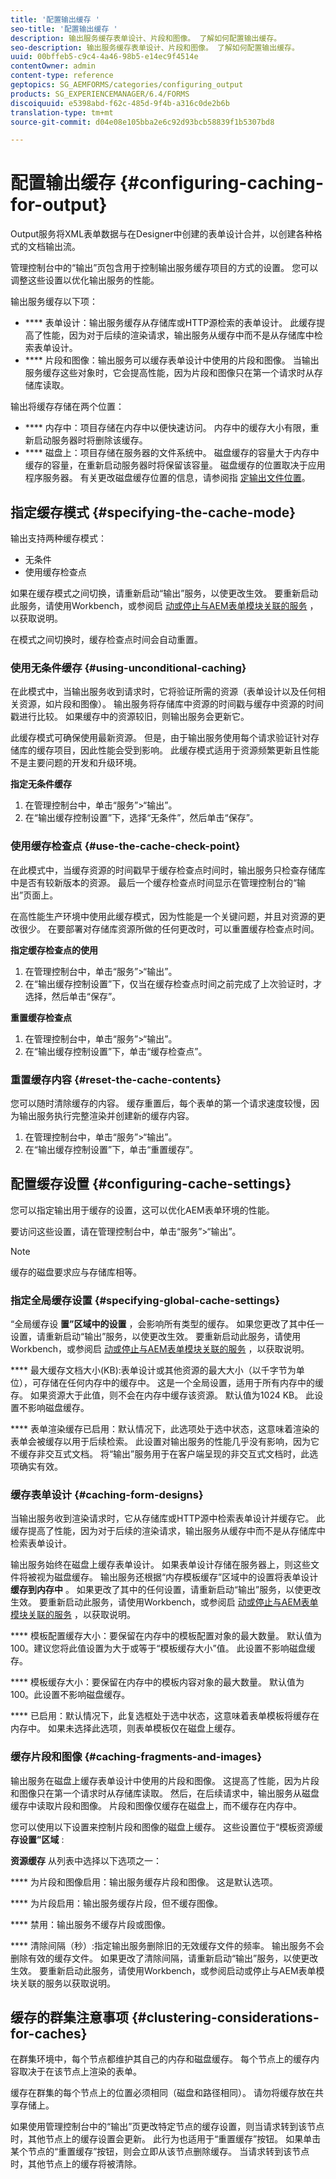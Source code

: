 ```yaml
---
title: '配置输出缓存 '
seo-title: '配置输出缓存 '
description: 输出服务缓存表单设计、片段和图像。 了解如何配置输出缓存。
seo-description: 输出服务缓存表单设计、片段和图像。 了解如何配置输出缓存。
uuid: 00bffeb5-c9c4-4a46-98b5-e14ec9f4514e
contentOwner: admin
content-type: reference
geptopics: SG_AEMFORMS/categories/configuring_output
products: SG_EXPERIENCEMANAGER/6.4/FORMS
discoiquuid: e5398abd-f62c-485d-9f4b-a316c0de2b6b
translation-type: tm+mt
source-git-commit: d04e08e105bba2e6c92d93bcb58839f1b5307bd8

---
```



# 配置输出缓存 {#configuring-caching-for-output}

Output服务将XML表单数据与在Designer中创建的表单设计合并，以创建各种格式的文档输出流。

管理控制台中的“输出”页包含用于控制输出服务缓存项目的方式的设置。 您可以调整这些设置以优化输出服务的性能。

输出服务缓存以下项：

* **** 表单设计：输出服务缓存从存储库或HTTP源检索的表单设计。 此缓存提高了性能，因为对于后续的渲染请求，输出服务从缓存中而不是从存储库中检索表单设计。
* **** 片段和图像：输出服务可以缓存表单设计中使用的片段和图像。 当输出服务缓存这些对象时，它会提高性能，因为片段和图像只在第一个请求时从存储库读取。

输出将缓存存储在两个位置：

* **** 内存中：项目存储在内存中以便快速访问。 内存中的缓存大小有限，重新启动服务器时将删除该缓存。
* **** 磁盘上：项目存储在服务器的文件系统中。 磁盘缓存的容量大于内存中缓存的容量，在重新启动服务器时将保留该容量。 磁盘缓存的位置取决于应用程序服务器。 有关更改磁盘缓存位置的信息，请参阅指 [定输出文件位置](/help/forms/using/admin-help/specify-file-locations-output.md#specify-file-locations-for-output)。

## 指定缓存模式 {#specifying-the-cache-mode}

输出支持两种缓存模式：

* 无条件
* 使用缓存检查点

如果在缓存模式之间切换，请重新启动“输出”服务，以使更改生效。 要重新启动此服务，请使用Workbench，或参阅启 [动或停止与AEM表单模块关联的服务](/help/forms/using/admin-help/starting-stopping-services.md#start-or-stop-the-services-associated-with-aem-forms-modules) ，以获取说明。

在模式之间切换时，缓存检查点时间会自动重置。

### 使用无条件缓存 {#using-unconditional-caching}

在此模式中，当输出服务收到请求时，它将验证所需的资源（表单设计以及任何相关资源，如片段和图像）。 输出服务将存储库中资源的时间戳与缓存中资源的时间戳进行比较。 如果缓存中的资源较旧，则输出服务会更新它。

此缓存模式可确保使用最新资源。 但是，由于输出服务使用每个请求验证针对存储库的缓存项目，因此性能会受到影响。 此缓存模式适用于资源频繁更新且性能不是主要问题的开发和升级环境。

**指定无条件缓存**

1. 在管理控制台中，单击“服务”>“输出”。
1. 在“输出缓存控制设置”下，选择“无条件”，然后单击“保存”。

### 使用缓存检查点 {#use-the-cache-check-point}

在此模式中，当缓存资源的时间戳早于缓存检查点时间时，输出服务只检查存储库中是否有较新版本的资源。 最后一个缓存检查点时间显示在管理控制台的“输出”页面上。

在高性能生产环境中使用此缓存模式，因为性能是一个关键问题，并且对资源的更改很少。 在要部署对存储库资源所做的任何更改时，可以重置缓存检查点时间。

**指定缓存检查点的使用**

1. 在管理控制台中，单击“服务”>“输出”。
1. 在“输出缓存控制设置”下，仅当在缓存检查点时间之前完成了上次验证时，才选择，然后单击“保存”。

**重置缓存检查点**

1. 在管理控制台中，单击“服务”>“输出”。
1. 在“输出缓存控制设置”下，单击“缓存检查点”。

### 重置缓存内容 {#reset-the-cache-contents}

您可以随时清除缓存的内容。 缓存重置后，每个表单的第一个请求速度较慢，因为输出服务执行完整渲染并创建新的缓存内容。

1. 在管理控制台中，单击“服务”>“输出”。
1. 在“输出缓存控制设置”下，单击“重置缓存”。

## 配置缓存设置 {#configuring-cache-settings}

您可以指定输出用于缓存的设置，这可以优化AEM表单环境的性能。

要访问这些设置，请在管理控制台中，单击“服务”>“输出”。

>[!NOTE]
>
>缓存的磁盘要求应与存储库相等。

### 指定全局缓存设置 {#specifying-global-cache-settings}

“全局缓存设 **置”区域中的设置** ，会影响所有类型的缓存。 如果您更改了其中任一设置，请重新启动“输出”服务，以使更改生效。 要重新启动此服务，请使用Workbench，或参阅启 [动或停止与AEM表单模块关联的服务](/help/forms/using/admin-help/starting-stopping-services.md#start-or-stop-the-services-associated-with-aem-forms-modules) ，以获取说明。

**** 最大缓存文档大小(KB):表单设计或其他资源的最大大小（以千字节为单位），可存储在任何内存中的缓存中。 这是一个全局设置，适用于所有内存中的缓存。 如果资源大于此值，则不会在内存中缓存该资源。 默认值为1024 KB。 此设置不影响磁盘缓存。

**** 表单渲染缓存已启用：默认情况下，此选项处于选中状态，这意味着渲染的表单会被缓存以用于后续检索。 此设置对输出服务的性能几乎没有影响，因为它不缓存非交互式文档。 将“输出”服务用于在客户端呈现的非交互式文档时，此选项确实有效。

### 缓存表单设计 {#caching-form-designs}

当输出服务收到渲染请求时，它从存储库或HTTP源中检索表单设计并缓存它。 此缓存提高了性能，因为对于后续的渲染请求，输出服务从缓存中而不是从存储库中检索表单设计。

输出服务始终在磁盘上缓存表单设计。 如果表单设计存储在服务器上，则这些文件将被视为磁盘缓存。 输出服务还根据“内存模板缓存”区域中的设置将表单设计 **缓存到内存中** 。 如果更改了其中的任何设置，请重新启动“输出”服务，以使更改生效。 要重新启动此服务，请使用Workbench，或参阅启 [动或停止与AEM表单模块关联的服务](/help/forms/using/admin-help/starting-stopping-services.md#start-or-stop-the-services-associated-with-aem-forms-modules) ，以获取说明。

**** 模板配置缓存大小：要保留在内存中的模板配置对象的最大数量。 默认值为 100。建议您将此值设置为大于或等于“模板缓存大小”值。 此设置不影响磁盘缓存。

**** 模板缓存大小：要保留在内存中的模板内容对象的最大数量。 默认值为 100。此设置不影响磁盘缓存。

**** 已启用：默认情况下，此复选框处于选中状态，这意味着表单模板将缓存在内存中。 如果未选择此选项，则表单模板仅在磁盘上缓存。

### 缓存片段和图像 {#caching-fragments-and-images}

输出服务在磁盘上缓存表单设计中使用的片段和图像。 这提高了性能，因为片段和图像只在第一个请求时从存储库读取。 然后，在后续请求中，输出服务从磁盘缓存中读取片段和图像。 片段和图像仅缓存在磁盘上，而不缓存在内存中。

您可以使用以下设置来控制片段和图像的磁盘上缓存。 这些设置位于“模板资源缓 **存设置”区域** :

**资源缓存** 从列表中选择以下选项之一：

**** 为片段和图像启用：输出服务缓存片段和图像。 这是默认选项。

**** 为片段启用：输出服务缓存片段，但不缓存图像。

**** 禁用：输出服务不缓存片段或图像。

**** 清除间隔（秒）:指定输出服务删除旧的无效缓存文件的频率。 输出服务不会删除有效的缓存文件。 如果更改了清除间隔，请重新启动“输出”服务，以使更改生效。 要重新启动此服务，请使用Workbench，或参阅启动或停止与AEM表单模块关联的服务以获取说明。

## 缓存的群集注意事项 {#clustering-considerations-for-caches}

在群集环境中，每个节点都维护其自己的内存和磁盘缓存。 每个节点上的缓存内容取决于在该节点上渲染的表单。

缓存在群集的每个节点上的位置必须相同（磁盘和路径相同）。 请勿将缓存放在共享存储上。

如果使用管理控制台中的“输出”页更改特定节点的缓存设置，则当请求转到该节点时，其他节点上的缓存设置会更新。 此行为也适用于“重置缓存”按钮。 如果单击某个节点的“重置缓存”按钮，则会立即从该节点删除缓存。 当请求转到该节点时，其他节点上的缓存将被清除。
